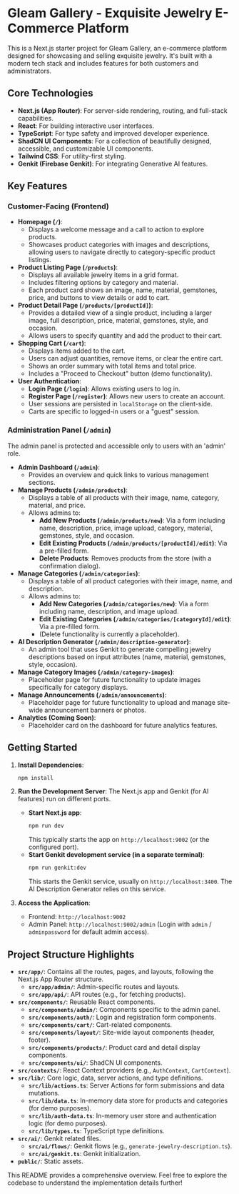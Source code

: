 
# Gleam Gallery - Exquisite Jewelry E-Commerce Platform

This is a Next.js starter project for Gleam Gallery, an e-commerce platform designed for showcasing and selling exquisite jewelry. It's built with a modern tech stack and includes features for both customers and administrators.

## Core Technologies

*   **Next.js (App Router)**: For server-side rendering, routing, and full-stack capabilities.
*   **React**: For building interactive user interfaces.
*   **TypeScript**: For type safety and improved developer experience.
*   **ShadCN UI Components**: For a collection of beautifully designed, accessible, and customizable UI components.
*   **Tailwind CSS**: For utility-first styling.
*   **Genkit (Firebase Genkit)**: For integrating Generative AI features.

## Key Features

### Customer-Facing (Frontend)

*   **Homepage (`/`)**:
    *   Displays a welcome message and a call to action to explore products.
    *   Showcases product categories with images and descriptions, allowing users to navigate directly to category-specific product listings.
*   **Product Listing Page (`/products`)**:
    *   Displays all available jewelry items in a grid format.
    *   Includes filtering options by category and material.
    *   Each product card shows an image, name, material, gemstones, price, and buttons to view details or add to cart.
*   **Product Detail Page (`/products/[productId]`)**:
    *   Provides a detailed view of a single product, including a larger image, full description, price, material, gemstones, style, and occasion.
    *   Allows users to specify quantity and add the product to their cart.
*   **Shopping Cart (`/cart`)**:
    *   Displays items added to the cart.
    *   Users can adjust quantities, remove items, or clear the entire cart.
    *   Shows an order summary with total items and total price.
    *   Includes a "Proceed to Checkout" button (demo functionality).
*   **User Authentication**:
    *   **Login Page (`/login`)**: Allows existing users to log in.
    *   **Register Page (`/register`)**: Allows new users to create an account.
    *   User sessions are persisted in `localStorage` on the client-side.
    *   Carts are specific to logged-in users or a "guest" session.

### Administration Panel (`/admin`)

The admin panel is protected and accessible only to users with an 'admin' role.

*   **Admin Dashboard (`/admin`)**:
    *   Provides an overview and quick links to various management sections.
*   **Manage Products (`/admin/products`)**:
    *   Displays a table of all products with their image, name, category, material, and price.
    *   Allows admins to:
        *   **Add New Products (`/admin/products/new`)**: Via a form including name, description, price, image upload, category, material, gemstones, style, and occasion.
        *   **Edit Existing Products (`/admin/products/[productId]/edit`)**: Via a pre-filled form.
        *   **Delete Products**: Removes products from the store (with a confirmation dialog).
*   **Manage Categories (`/admin/categories`)**:
    *   Displays a table of all product categories with their image, name, and description.
    *   Allows admins to:
        *   **Add New Categories (`/admin/categories/new`)**: Via a form including name, description, and image upload.
        *   **Edit Existing Categories (`/admin/categories/[categoryId]/edit`)**: Via a pre-filled form.
        *   (Delete functionality is currently a placeholder).
*   **AI Description Generator (`/admin/description-generator`)**:
    *   An admin tool that uses Genkit to generate compelling jewelry descriptions based on input attributes (name, material, gemstones, style, occasion).
*   **Manage Category Images (`/admin/category-images`)**:
    *   Placeholder page for future functionality to update images specifically for category displays.
*   **Manage Announcements (`/admin/announcements`)**:
    *   Placeholder page for future functionality to upload and manage site-wide announcement banners or photos.
*   **Analytics (Coming Soon)**:
    *   Placeholder card on the dashboard for future analytics features.

## Getting Started

1.  **Install Dependencies**:
    ```bash
    npm install
    ```
2.  **Run the Development Server**:
    The Next.js app and Genkit (for AI features) run on different ports.
    *   **Start Next.js app**:
        ```bash
        npm run dev
        ```
        This typically starts the app on `http://localhost:9002` (or the configured port).
    *   **Start Genkit development service (in a separate terminal)**:
        ```bash
        npm run genkit:dev
        ```
        This starts the Genkit service, usually on `http://localhost:3400`. The AI Description Generator relies on this service.

3.  **Access the Application**:
    *   Frontend: `http://localhost:9002`
    *   Admin Panel: `http://localhost:9002/admin` (Login with `admin` / `adminpassword` for default admin access).

## Project Structure Highlights

*   **`src/app/`**: Contains all the routes, pages, and layouts, following the Next.js App Router structure.
    *   **`src/app/admin/`**: Admin-specific routes and layouts.
    *   **`src/app/api/`**: API routes (e.g., for fetching products).
*   **`src/components/`**: Reusable React components.
    *   **`src/components/admin/`**: Components specific to the admin panel.
    *   **`src/components/auth/`**: Login and registration form components.
    *   **`src/components/cart/`**: Cart-related components.
    *   **`src/components/layout/`**: Site-wide layout components (header, footer).
    *   **`src/components/products/`**: Product card and detail display components.
    *   **`src/components/ui/`**: ShadCN UI components.
*   **`src/contexts/`**: React Context providers (e.g., `AuthContext`, `CartContext`).
*   **`src/lib/`**: Core logic, data, server actions, and type definitions.
    *   **`src/lib/actions.ts`**: Server Actions for form submissions and data mutations.
    *   **`src/lib/data.ts`**: In-memory data store for products and categories (for demo purposes).
    *   **`src/lib/auth-data.ts`**: In-memory user store and authentication logic (for demo purposes).
    *   **`src/lib/types.ts`**: TypeScript type definitions.
*   **`src/ai/`**: Genkit related files.
    *   **`src/ai/flows/`**: Genkit flows (e.g., `generate-jewelry-description.ts`).
    *   **`src/ai/genkit.ts`**: Genkit initialization.
*   **`public/`**: Static assets.

This README provides a comprehensive overview. Feel free to explore the codebase to understand the implementation details further!
